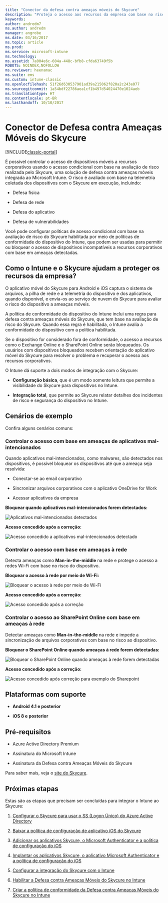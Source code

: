 ```yaml
---
title: "Conector da defesa contra ameaças móveis do Skycure"
description: "Proteja o acesso aos recursos da empresa com base no risco do dispositivo, da rede e do aplicativo usando o conector de Defesa contra Ameaças Móveis do Skycure e o Intune."
keywords: 
author: andredm7
ms.author: andredm
manager: angrobe
ms.date: 03/16/2017
ms.topic: article
ms.prod: 
ms.service: microsoft-intune
ms.technology: 
ms.assetid: 7a004e6c-604a-448c-bfb8-cfda63749f5b
ROBOTS: NOINDEX,NOFOLLOW
ms.reviewer: heenamac
ms.suite: ems
ms.custom: intune-classic
ms.openlocfilehash: 51f26d630537901ad39a215062f820a2c243e077
ms.sourcegitcommit: 1a54bdf22786aea1cf1b497d54024470e1024aeb
ms.translationtype: HT
ms.contentlocale: pt-BR
ms.lasthandoff: 10/10/2017
---
```

# <a name="skycure-mobile-threat-defense-connector"></a>Conector de Defesa contra Ameaças Móveis do Skycure

[!INCLUDE[classic-portal](../includes/classic-portal.md)]

É possível controlar o acesso de dispositivos móveis a recursos corporativos usando o acesso condicional com base na avaliação de risco realizada pelo Skycure, uma solução de defesa contra ameaças móveis integrada ao Microsoft Intune. O risco é avaliado com base na telemetria coletada dos dispositivos com o Skycure em execução, incluindo:

-   Defesa física

-   Defesa de rede

-   Defesa do aplicativo

-   Defesa de vulnerabilidades

Você pode configurar políticas de acesso condicional com base na avaliação de risco do Skycure habilitada por meio de políticas de conformidade do dispositivo do Intune, que podem ser usadas para permitir ou bloquear o acesso de dispositivos incompatíveis a recursos corporativos com base em ameaças detectadas.

## <a name="how-do-intune-and-skycure-help-protect-your-company-resources"></a>Como o Intune e o Skycure ajudam a proteger os recursos da empresa?

O aplicativo móvel do Skycure para Android e iOS captura o sistema de arquivos, a pilha de rede e a telemetria do dispositivo e dos aplicativos, quando disponível, e envia-os ao serviço de nuvem do Skycure para avaliar o risco do dispositivo a ameaças móveis.

A política de conformidade do dispositivo do Intune inclui uma regra para defesa contra ameaças móveis do Skycure, que tem base na avaliação de risco do Skycure. Quando essa regra é habilitada, o Intune avalia a conformidade do dispositivo com a política habilitada.

Se o dispositivo for considerado fora de conformidade, o acesso a recursos como o Exchange Online e o SharePoint Online serão bloqueados. Os usuários com dispositivos bloqueados recebem orientação do aplicativo móvel do Skycure para resolver o problema e recuperar o acesso aos recursos corporativos.

O Intune dá suporte a dois modos de integração com o Skycure:

-   **Configuração básica**, que é um modo somente leitura que permite a visibilidade do Skycure para dispositivos no Intune.

-   **Integração total**, que permite ao Skycure relatar detalhes dos incidentes de risco e segurança do dispositivo no Intune.

## <a name="sample-scenarios"></a>Cenários de exemplo

Confira alguns cenários comuns:

### <a name="control-access-based-on-threats-from-malicious-apps"></a>Controlar o acesso com base em ameaças de aplicativos mal-intencionados

Quando aplicativos mal-intencionados, como malwares, são detectados nos dispositivos, é possível bloquear os dispositivos até que a ameaça seja resolvida:

-   Conectar-se ao email corporativo

-   Sincronizar arquivos corporativos com o aplicativo OneDrive for Work

-   Acessar aplicativos da empresa

**Bloquear quando aplicativos mal-intencionados forem detectados:**

![Aplicativos mal-intencionados detectados](../media/mtp/skycure-arch-1.png)

**Acesso concedido após a correção:**

![Acesso concedido a aplicativos mal-intencionados detectado](../media/mtp/skycure-arch-2.png)

### <a name="control-access-based-on-threat-to-network"></a>Controlar o acesso com base em ameaças à rede

Detecta ameaças como **Man-in-the-middle** na rede e protege o acesso a redes Wi-Fi com base no risco do dispositivo.

**Bloquear o acesso à rede por meio de Wi-Fi:**

![Bloquear o acesso à rede por meio de Wi-Fi](../media/mtp/skycure-arch-3.png)

**Acesso concedido após a correção:**

![Acesso concedido após a correção](../media/mtp/skycure-arch-4.png)

### <a name="control-access-to-sharepoint-online-based-on-threat-to-network"></a>Controlar o acesso ao SharePoint Online com base em ameaças à rede

Detectar ameaças como **Man-in-the-middle** na rede e impede a sincronização de arquivos corporativos com base no risco ao dispositivo.

**Bloquear o SharePoint Online quando ameaças à rede forem detectadas:**

![Bloquear o SharePoint Online quando ameaças à rede forem detectadas](../media/mtp/skycure-arch-5.png)

**Acesso concedido após a correção:**

![Acesso concedido após correção para exemplo do Sharepoint](../media/mtp/skycure-arch-6.png)

## <a name="supported-platforms"></a>Plataformas com suporte

-   **Android 4.1 e posterior**

-   **iOS 8 e posterior**

## <a name="pre-requisites"></a>Pré-requisitos

-   Azure Active Directory Premium

-   Assinatura do Microsoft Intune

-   Assinatura da Defesa contra Ameaças Móveis do Skycure

Para saber mais, veja o [site do Skycure](https://www.skycure.com/skycure-microsoft-integration/).

## <a name="next-steps"></a>Próximas etapas

Estas são as etapas que precisam ser concluídas para integrar o Intune ao Skycure:

1.  [Configurar o Skycure para usar o SS (Logon Único) do Azure Active Directory](/intune-classic/deploy-use/configure-skycure-to-use-azure-active-directory-single-sign-on)

2.  [Baixar a política de configuração de aplicativo iOS do Skycure](/intune-classic/deploy-use/download-skycure-ios-app-configuration-policy)

3.  [Adicionar os aplicativos Skycure, o Microsoft Authenticator e a política de configuração do iOS](/intune-classic/deploy-use/add-skycure-apps-microsoft-authenticator-and-ios-app-configuration-policy)

4.  [Implantar os aplicativos Skycure, o aplicativo Microsoft Authenticator e a política de configuração do iOS](/intune-classic/deploy-use/deploy-skycure-apps-microsoft-authenticator-app-and-ios-app-configuration-policy)

5.  [Configurar a integração do Skycure com o Intune](/intune-classic/deploy-use/setup-the-skycure-integration-with-Intune)

6.  [Habilitar a Defesa contra Ameaças Móveis do Skycure no Intune](/intune-classic/deploy-use/enable-skycure-mobile-threat-defense-in-intune)

7.  [Criar a política de conformidade da Defesa contra Ameaças Móveis do Skycure no Intune](/intune-classic/deploy-use/create-skycure-mobile-threat-defense-compliance-policy)
